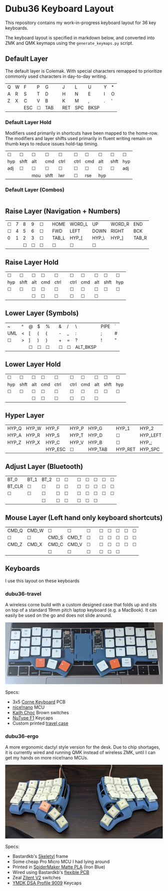 # Dubu36 Keyboard Layout

This repository contains my work-in-progress keyboard layout for 36 key keyboards.

The keyboard layout is specified in markdown below, and converted into ZMK and QMK keymaps using the
`generate_keymaps.py` script.

## Default Layer

The default layer is Colemak. With special characters remapped to prioritize commonly used
characters in day-to-day writing.

|     |     |     |     |     |     |     |     |      |     |     |
| --- | --- | --- | --- | --- | --- | --- | --- | ---- | --- | --- |
| Q   | W   | F   | P   | G   |     | J   | L   | U    | Y   | \*  |
| A   | R   | S   | T   | D   |     | H   | N   | E    | I   | O   |
| Z   | X   | C   | V   | B   |     | K   | M   | ,    | .   | '   |
|     |     | ESC | ☐   | TAB |     | RET | SPC | BKSP |     |     |

### Default Layer Hold

Modifiers used primarily in shortcuts have been mapped to the home-row. The modifiers and layer
shifts used primarily in fluent writing remain on thumb keys to reduce issues hold-tap timing.

|     |      |     |      |      |     |      |     |     |      |     |
| --- | ---- | --- | ---- | ---- | --- | ---- | --- | --- | ---- | --- |
| ☐   | ☐    | ☐   | ☐    | ☐    |     | ☐    | ☐   | ☐   | ☐    | ☐   |
| hyp | shft | alt | cmd  | ctrl |     | ctrl | cmd | alt | shft | hyp |
| adj | ☐    | ☐   | ☐    | ☐    |     | ☐    | ☐   | ☐   | ☐    | adj |
|     |      | mou | shft | lwr  |     | ☐    | rse | hyp |      |     |

### Default Layer (Combos)

|     |     |     |     |
| --- | --- | --- | --- |

## Raise Layer (Navigation + Numbers)

|     |     |     |     |     |     |       |        |        |        |       |
| --- | --- | --- | --- | --- | --- | ----- | ------ | ------ | ------ | ----- |
| ☐   | 7   | 8   | 9   | ☐   |     | HOME  | WORD_L | UP     | WORD_R | END   |
| ☐   | 4   | 5   | 6   | ☐   |     | FWD   | LEFT   | DOWN   | RIGHT  | BCK   |
| 0   | 1   | 2   | 3   | ☐   |     | TAB_L | HYP\_[ | HYP\_\ | HYP\_] | TAB_R |
|     |     | ☐   | ☐   | ☐   |     | ☐     | ☐      | ☐      |        |       |

## Raise Layer Hold

|     |      |     |     |      |     |      |     |     |      |     |
| --- | ---- | --- | --- | ---- | --- | ---- | --- | --- | ---- | --- |
| ☐   | ☐    | ☐   | ☐   | ☐    |     | ☐    | ☐   | ☐   | ☐    | ☐   |
| hyp | shft | alt | cmd | ctrl |     | ctrl | cmd | alt | shft | hyp |
| ☐   | ☐    | ☐   | ☐   | ☐    |     | ☐    | ☐   | ☐   | ☐    | ☐   |
|     |      | ☐   | ☐   | ☐    |     | ☐    | ☐   | ☐   |      |     |

## Lower Layer (Symbols)

|     |     |     |     |     |     |     |     |          |      |     |
| --- | --- | --- | --- | --- | --- | --- | --- | -------- | ---- | --- |
| ~   | ^   | @   | $   | %   |     | &   | /   | \        | PIPE | `   |
| UML | <   | [   | (   | {   |     | -   | \_  | :        | ;    | #   |
| ☐   | >   | ]   | )   | }   |     | +   | =   | ?        | !    | "   |
|     |     | ☐   | ☐   | ☐   |     | ☐   | ☐   | ALT_BKSP |      |     |

## Lower Layer Hold

|     |      |     |     |      |     |      |     |     |      |     |
| --- | ---- | --- | --- | ---- | --- | ---- | --- | --- | ---- | --- |
| ☐   | ☐    | ☐   | ☐   | ☐    |     | ☐    | ☐   | ☐   | ☐    | ☐   |
| hyp | shft | alt | cmd | ctrl |     | ctrl | cmd | alt | shft | hyp |
| ☐   | ☐    | ☐   | ☐   | ☐    |     | ☐    | ☐   | ☐   | ☐    | ☐   |
|     |      | ☐   | ☐   | ☐    |     | ☐    | ☐   | ☐   |      |     |

## Hyper Layer

|       |       |         |       |         |     |         |          |          |           |       |
| ----- | ----- | ------- | ----- | ------- | --- | ------- | -------- | -------- | --------- | ----- |
| HYP_Q | HYP_W | HYP_F   | HYP_P | HYP_G   |     | HYP_1   | HYP_2    | HYP_3    | HYP_4     | HYP_5 |
| HYP_A | HYP_R | HYP_S   | HYP_T | HYP_D   |     | ☐       | HYP_LEFT | HYP_UP   | HYP_RIGHT | ☐     |
| HYP_Z | HYP_X | HYP_C   | HYP_V | HYP_B   |     | ☐       | HYP\_;   | HYP_DOWN | HYP\_'    | ☐     |
|       |       | HYP_ESC | ☐     | HYP_TAB |     | HYP_RET | HYP_SPC  | HYP_BKSP |           |       |

## Adjust Layer (Bluetooth)

|        |      |      |     |     |     |     |     |     |     |     |
| ------ | ---- | ---- | --- | --- | --- | --- | --- | --- | --- | --- |
| BT_0   | BT_1 | BT_2 | ☐   | ☐   |     | ☐   | ☐   | ☐   | ☐   | ☐   |
| BT_CLR | ☐    | ☐    | ☐   | ☐   |     | ☐   | ☐   | ☐   | ☐   | ☐   |
| ☐      | ☐    | ☐    | ☐   | ☐   |     | ☐   | ☐   | ☐   | ☐   | ☐   |
|        |      | ☐    | ☐   | ☐   |     | ☐   | ☐   | ☐   |     |     |

## Mouse Layer (Left hand only keyboard shortcuts)

|       |       |       |       |     |     |     |     |     |     |     |
| ----- | ----- | ----- | ----- | --- | --- | --- | --- | --- | --- | --- |
| CMD_Q | CMD_W | ☐     | ☐     | ☐   |     | ☐   | ☐   | ☐   | ☐   | ☐   |
| ☐     | ☐     | CMD_S | CMD_T | ☐   |     | ☐   | ☐   | ☐   | ☐   | ☐   |
| CMD_Z | CMD_X | CMD_C | CMD_V | ☐   |     | ☐   | ☐   | ☐   | ☐   | ☐   |
|       |       | ☐     | ☐     | ☐   |     | ☐   | ☐   | ☐   |     |     |

## Keyboards

I use this layout on these keyboards

### dubu36-travel

A wireless corne build with a custom designed case that folds up and sits on top of a standard 19mm
pitch laptop keyboard (e.g. a MacBook). It can easily be used on the go and does not slide around.

![dubu36-travel picture](dubu36-travel/dubu36-travel.jpg)

Specs:

- 3x5 [Corne Keyboard](https://github.com/foostan/crkbd) PCB
- [nice!nano](https://nicekeyboards.com/nice-nano/) MCU
- [Kailh Choc](https://mkultra.click/choc-switches) Brown switches
- [NuType F1](https://nuphy.com/collections/shop/products/nutype-f1-aw20-late-summer-night-ver-keycaps)
  Keycaps
- Custom printed [travel case](dubu36-travel/case)

### dubu36-ergo

A more ergonomic dactyl style version for the desk. Due to chip shortages, it is currently wired and
running QMK instead of wireless ZMK, until I can get my hands on more nice!nano MCUs.

![dubu36-ergo](dubu36-ergo/dubu36-ergo.jpg)

Specs:

- Bastardkb's [Skeletyl](https://github.com/Bastardkb/Skeletyl) frame
- Some cheap Pro Micro MCU I had lying around
- Printed in
  [SpiderMaker Matte PLA](https://www.amazon.com/SPIDER-MAKER-Matte-Printer-Filament/dp/B07HWNK53C?th=1)
  (Iron Blue)
- Wired using Bastardkb's [flexible PCB](https://bastardkb.com/product/flexible-pcb/)
- Zeal [Zilent V2](https://zealpc.net/products/zilent?variant=5894832324646) switches
- [YMDK DSA Profile 9009](https://kbdfans.com/products/dsa-9009-keycaps-set) Keycaps

